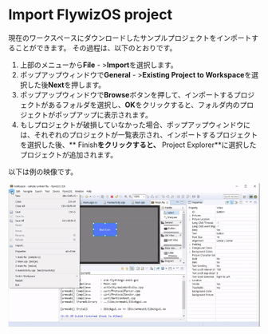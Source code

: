 # Import FlywizOS project
現在のワークスペースにダウンロードしたサンプルプロジェクトをインポートすることができます。
その過程は、以下のとおりです。

1. 上部のメニューから**File** - >**Import**を選択します。
2. ポップアップウィンドウで**General** - >**Existing Project to Workspace**を選択した後**Next**を押します。
3. ポップアップウィンドウで**Browse**ボタンを押して、インポートするプロジェクトがあるフォルダを選択し、**OK**をクリックすると、フォルダ内のプロジェクトがポップアップに表示されます。
4. もしプロジェクトが破損していなかった場合、ポップアップウィンドウには、それぞれのプロジェクトが一覧表示され、インポートするプロジェクトを選択した後、** Finish**をクリックすると、** Project Explorer**に選択したプロジェクトが追加されます。

以下は例の映像です。

![](assets/ide/import_project.gif)